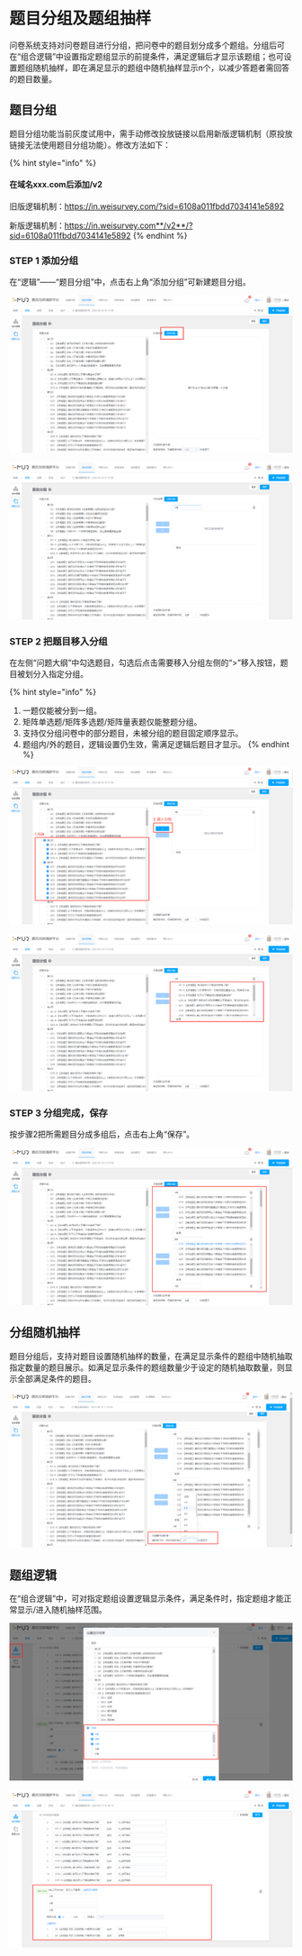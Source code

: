 # 题目分组及题组抽样

问卷系统支持对问卷题目进行分组，把问卷中的题目划分成多个题组。分组后可在“组合逻辑”中设置指定题组显示的前提条件，满足逻辑后才显示该题组；也可设置题组随机抽样，即在满足显示的题组中随机抽样显示n个，以减少答题者需回答的题目数量。

## 题目分组

题目分组功能当前灰度试用中，需手动修改投放链接以启用新版逻辑机制（原投放链接无法使用题目分组功能）。修改方法如下：

{% hint style="info" %}
#### **在域名xxx.com后添加/v2**

旧版逻辑机制：https://in.weisurvey.com/?sid=6108a011fbdd7034141e5892

新版逻辑机制：https://in.weisurvey.com**/v2**/?sid=6108a011fbdd7034141e5892
{% endhint %}

### STEP 1 添加分组

在“逻辑”——“题目分组”中，点击右上角“添加分组”可新建题目分组。

![&#x6DFB;&#x52A0;&#x5206;&#x7EC4;](../../.gitbook/assets/image%20%28671%29.png)

![&#x7ED9;&#x9898;&#x76EE;&#x5206;&#x7EC4;&#x547D;&#x540D;](../../.gitbook/assets/image%20%28679%29.png)

### STEP 2 把题目移入分组

在左侧“问题大纲”中勾选题目，勾选后点击需要移入分组左侧的“&gt;”移入按钮，题目被划分入指定分组。

{% hint style="info" %}
1. 一题仅能被分到一组。
2. 矩阵单选题/矩阵多选题/矩阵量表题仅能整题分组。
3. 支持仅分组问卷中的部分题目，未被分组的题目固定顺序显示。
4. 题组内/外的题目，逻辑设置仍生效，需满足逻辑后题目才显示。
{% endhint %}

![&#x6307;&#x5B9A;&#x9898;&#x76EE;&#x79FB;&#x5165;&#x5206;&#x7EC4;](../../.gitbook/assets/image%20%28681%29.png)

![&#x6307;&#x5B9A;&#x9898;&#x76EE;&#x5206;&#x7EC4;&#x5B8C;&#x6210;](../../.gitbook/assets/image%20%28680%29.png)

### STEP 3 分组完成，保存

按步骤2把所需题目分成多组后，点击右上角“保存”。

![&#x6700;&#x7EC8;&#x5206;&#x7EC4;&#x6548;&#x679C;](../../.gitbook/assets/image%20%28670%29.png)

## 分组随机抽样

题目分组后，支持对题目设置随机抽样的数量，在满足显示条件的题组中随机抽取指定数量的题目展示。如满足显示条件的题组数量少于设定的随机抽取数量，则显示全部满足条件的题目。

![&#x5206;&#x7EC4;&#x968F;&#x673A;&#x62BD;&#x6837;](../../.gitbook/assets/image%20%28674%29.png)

## 题组逻辑

在“组合逻辑”中，可对指定题组设置逻辑显示条件，满足条件时，指定题组才能正常显示/进入随机抽样范围。

![&#x8BBE;&#x7F6E;&#x9898;&#x7EC4;&#x4E3A;&#x663E;&#x793A;&#x7ED3;&#x679C;](../../.gitbook/assets/image%20%28682%29.png)

![&#x9898;&#x7EC4;&#x903B;&#x8F91;](../../.gitbook/assets/image%20%28673%29.png)





